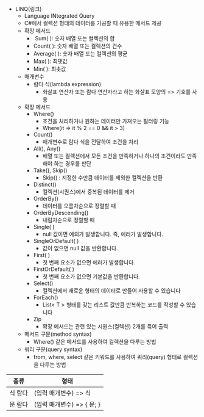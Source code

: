 - LINQ(링크) 
	- Language INtegrated Query
	- C#에서 컬렉션 형태의 데이터를 가공할 때 유용한 메서드 제공
	- 확장 메서드
		-  Sum( ): 숫자 배열 또는 컬렉션의 합
		- Count( ): 숫자 배열 또는 컬렉션의 건수
		- Average( ): 숫자 배열 또는 컬렉션의 평균
		- Max( ): 최댓값
		- Min( ): 최솟값
	- 매개변수
		- 람다 식(lambda expression)
			- 화살표 연산자 또는 람다 연산자라고 하는 화살표 모양의 => 기호를 사용
	- 확장 메서드
		- Where()
			- 조건을 처리하거나 원하는 데이터만 가져오는 필터링 기능
			- Where(it => it % 2 == 0 && it > 3)
		- Count()
			- 매개변수로 람다 식을 전달하여 조건을 처리
		- All(), Any()
			- 배열 또는 컬렉션에서 모든 조건을 만족하거나 하나의 조건이라도 만족해야 하는 경우를 판단
		- Take(), Skip()
			- Skip() : 지정한 수만큼 데이터를 제외한 컬렉션을 반환
		- Distinct()
			- 컬렉션(시퀀스)에서 중복된 데이터를 제거
		- OrderBy()
			- 데이터를 오름차순으로 정렬할 때
		- OrderByDescending()
			- 내림차순으로 정렬할 때
		- Single( )
			- null 값이면 예외가 발생합니다. 즉, 에러가 발생합니다.
		- SingleOrDefault( )
			- 값이 없으면 null 값을 반환합니다.
		- First( )
			- 첫 번째 요소가 없으면 에러가 발생합니다.
		- FirstOrDefault( )
			- 첫 번째 요소가 없으면 기본값을 반환합니다.
		- Select()
			- 컬렉션에서 새로운 형태의 데이터로 만들어 사용할 수 있습니다
		- ForEach() 
			- List< T > 형태를 갖는 리스트 값만큼 반복하는 코드를 작성할 수 있습니다
		- Zip 
			- 확장 메서드는 관련 있는 시퀀스(컬렉션) 2개를 묶어 출력
	- 메서드 구문(method syntax)
		- Where() 같은 메서드를 사용하여 컬렉션을 다루는 방법
	- 쿼리 구문(query syntax)
		- from, where, select 같은 키워드를 사용하여 쿼리(query) 형태로 컬렉션을 다루는 방법

| 종류   | 형태                  |
| ---- | ------------------- |
| 식 람다 | (입력 매개변수) => 식      |
| 문 람다 | (입력 매개변수) => { 문; } |
